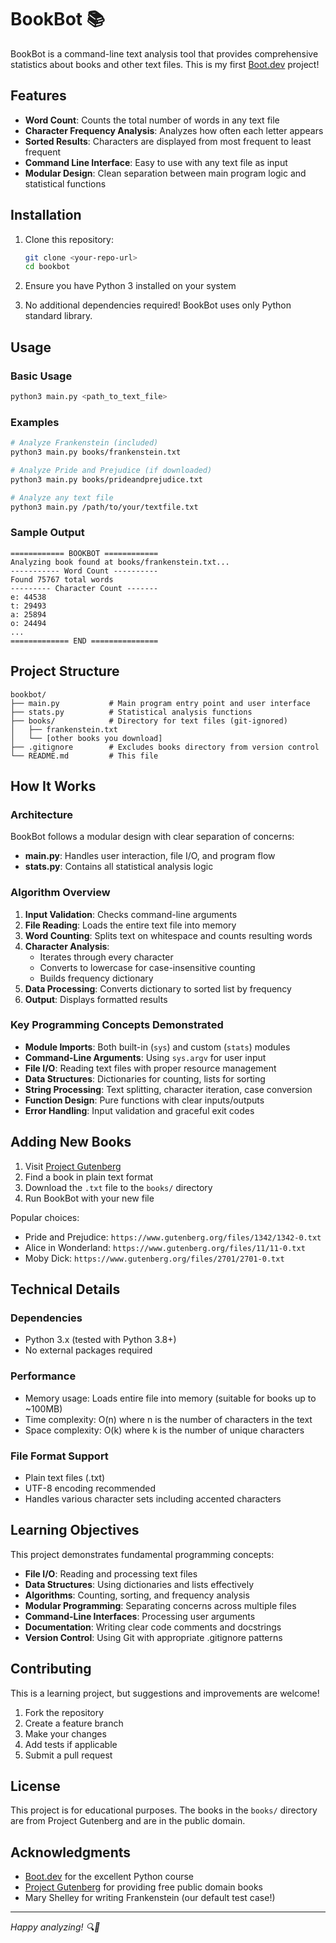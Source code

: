 # BookBot 📚

BookBot is a command-line text analysis tool that provides comprehensive statistics about books and other text files. This is my first [Boot.dev](https://www.boot.dev) project!

## Features

- **Word Count**: Counts the total number of words in any text file
- **Character Frequency Analysis**: Analyzes how often each letter appears
- **Sorted Results**: Characters are displayed from most frequent to least frequent
- **Command Line Interface**: Easy to use with any text file as input
- **Modular Design**: Clean separation between main program logic and statistical functions

## Installation

1. Clone this repository:
   ```bash
   git clone <your-repo-url>
   cd bookbot
   ```

2. Ensure you have Python 3 installed on your system

3. No additional dependencies required! BookBot uses only Python standard library.

## Usage

### Basic Usage
```bash
python3 main.py <path_to_text_file>
```

### Examples
```bash
# Analyze Frankenstein (included)
python3 main.py books/frankenstein.txt

# Analyze Pride and Prejudice (if downloaded)
python3 main.py books/prideandprejudice.txt

# Analyze any text file
python3 main.py /path/to/your/textfile.txt
```

### Sample Output
```
============ BOOKBOT ============
Analyzing book found at books/frankenstein.txt...
----------- Word Count ----------
Found 75767 total words
--------- Character Count -------
e: 44538
t: 29493
a: 25894
o: 24494
...
============= END ===============
```

## Project Structure

```
bookbot/
├── main.py           # Main program entry point and user interface
├── stats.py          # Statistical analysis functions
├── books/            # Directory for text files (git-ignored)
│   ├── frankenstein.txt
│   └── [other books you download]
├── .gitignore        # Excludes books directory from version control
└── README.md         # This file
```

## How It Works

### Architecture
BookBot follows a modular design with clear separation of concerns:

- **main.py**: Handles user interaction, file I/O, and program flow
- **stats.py**: Contains all statistical analysis logic

### Algorithm Overview

1. **Input Validation**: Checks command-line arguments
2. **File Reading**: Loads the entire text file into memory
3. **Word Counting**: Splits text on whitespace and counts resulting words
4. **Character Analysis**: 
   - Iterates through every character
   - Converts to lowercase for case-insensitive counting
   - Builds frequency dictionary
5. **Data Processing**: Converts dictionary to sorted list by frequency
6. **Output**: Displays formatted results

### Key Programming Concepts Demonstrated

- **Module Imports**: Both built-in (`sys`) and custom (`stats`) modules
- **Command-Line Arguments**: Using `sys.argv` for user input
- **File I/O**: Reading text files with proper resource management
- **Data Structures**: Dictionaries for counting, lists for sorting
- **String Processing**: Text splitting, character iteration, case conversion
- **Function Design**: Pure functions with clear inputs/outputs
- **Error Handling**: Input validation and graceful exit codes

## Adding New Books

1. Visit [Project Gutenberg](https://www.gutenberg.org/)
2. Find a book in plain text format
3. Download the `.txt` file to the `books/` directory
4. Run BookBot with your new file

Popular choices:
- Pride and Prejudice: `https://www.gutenberg.org/files/1342/1342-0.txt`
- Alice in Wonderland: `https://www.gutenberg.org/files/11/11-0.txt` 
- Moby Dick: `https://www.gutenberg.org/files/2701/2701-0.txt`

## Technical Details

### Dependencies
- Python 3.x (tested with Python 3.8+)
- No external packages required

### Performance
- Memory usage: Loads entire file into memory (suitable for books up to ~100MB)
- Time complexity: O(n) where n is the number of characters in the text
- Space complexity: O(k) where k is the number of unique characters

### File Format Support
- Plain text files (.txt)
- UTF-8 encoding recommended
- Handles various character sets including accented characters

## Learning Objectives

This project demonstrates fundamental programming concepts:

- **File I/O**: Reading and processing text files
- **Data Structures**: Using dictionaries and lists effectively
- **Algorithms**: Counting, sorting, and frequency analysis
- **Modular Programming**: Separating concerns across multiple files
- **Command-Line Interfaces**: Processing user arguments
- **Documentation**: Writing clear code comments and docstrings
- **Version Control**: Using Git with appropriate .gitignore patterns

## Contributing

This is a learning project, but suggestions and improvements are welcome!

1. Fork the repository
2. Create a feature branch
3. Make your changes
4. Add tests if applicable
5. Submit a pull request

## License

This project is for educational purposes. The books in the `books/` directory are from Project Gutenberg and are in the public domain.

## Acknowledgments

- [Boot.dev](https://www.boot.dev) for the excellent Python course
- [Project Gutenberg](https://www.gutenberg.org/) for providing free public domain books
- Mary Shelley for writing Frankenstein (our default test case!)

---

*Happy analyzing! 🔍📖*
